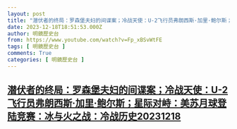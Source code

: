 ```yaml
---
layout: post
title: "潜伏者的终局：罗森堡夫妇的间谍案；冷战天使：U-2飞行员弗朗西斯·加里·鲍尔斯；星际对峙：美苏月球登陆竞赛：冰与火之战：冷战历史20231218"
date: 2023-12-18T18:51:53.000Z
author: 明鏡歷史台
from: https://www.youtube.com/watch?v=Fp_xBSvWtFE
tags: [ 明鏡歷史台 ]
comments: True
categories: [ 明鏡歷史台 ]
---
```

<!--1702925513000-->
[潜伏者的终局：罗森堡夫妇的间谍案；冷战天使：U-2飞行员弗朗西斯·加里·鲍尔斯；星际对峙：美苏月球登陆竞赛：冰与火之战：冷战历史20231218](https://www.youtube.com/watch?v=Fp_xBSvWtFE)
------

<div>

</div>
